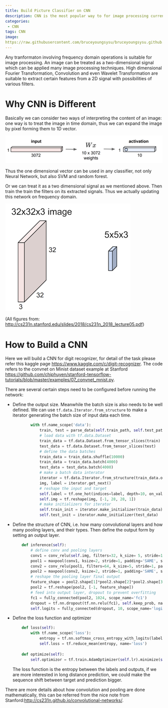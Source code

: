 ```yaml
---
title: Build Picture Classifier on CNN
description: CNN is the most popular way to for image processing currently. Classifier on CNN is the basis of more complext networks.
categories:
 - CNN
tags: CNN
image:
https://raw.githubusercontent.com/bruceyoungsysu/bruceyoungsysu.github.io/master/_posts/style_transfer/Deadpool_sn.png
---
```


Any tranformaton involving frequency domain operations is suitable for image processing. An image can be treated as a two-dimensional signal which can be applied many image processing techniques. High dimensional Fourier Transformation, Convolution and even Wavelet Transformation are suitable to extract certain features from a 2D signal with possibilities of various filters.

# Why CNN is Different

Basically we can consider two ways of interpreting the content of an image: one way is to treat the image in time domain, thus we can expand the image by pixel forming them to 1D vector. 

![](https://raw.githubusercontent.com/bruceyoungsysu/bruceyoungsysu.github.io/master/_posts/classifier_on_CNN/one_dimensional.png) 

Thus the one dimensional vector can be used in any classifier, not only Neural Network, but also SVM and random forest. 

Or we can treat it as a two dimensional signal as we mentioned above. Then train the train the filters on its extracted signals. Thus we actually updating this network on frequency domain.

![](https://raw.githubusercontent.com/bruceyoungsysu/bruceyoungsysu.github.io/master/_posts/classifier_on_CNN/conv.png)

(All figures from: http://cs231n.stanford.edu/slides/2018/cs231n_2018_lecture05.pdf)

# How to Build a CNN

Here we will build a CNN for digit recognizer, for detail of the task please refer this kaggle page https://www.kaggle.com/c/digit-recognizer. The code refers to the convnet on Minist dataset example at Stanford https://github.com/chiphuyen/stanford-tensorflow-tutorials/blob/master/examples/07_convnet_mnist.py.

There are several certain steps need to be configured before running the network:

- Define the output size. Meanwhile the batch size is also needs to be well defined. We can use `tf.data.Iterator.from_structure` to make a iterator generating the batch size of input data each time.

  ```python
          with tf.name_scope('data'):
              train, test = parse_data(self.train_path, self.test_path)
              # load data with tf.data.Dataset
              train_data = tf.data.Dataset.from_tensor_slices(train)
              test_data = tf.data.Dataset.from_tensor_slices(test)
              # define the data batches
              train_data = train_data.shuffle(10000)
              train_data = train_data.batch(4000)
              test_data = test_data.batch(4000)
              # make a batch data interator
              iterator = tf.data.Iterator.from_structure(train_data.output_types, train_data.output_shapes)
              img, label = iterator.get_next()
              # reshape the input and target
              self.label = tf.one_hot(indices=label, depth=10, on_value=1, off_value=0)
              self.img = tf.reshape(img, [-1, 28, 28, 1])
              # make initializers for iterator
              self.train_init = iterator.make_initializer(train_data)
              self.test_init = iterator.make_initializer(test_data)
  ```

- Define the structure of CNN, i.e. how many convolutional layers and how many pooling layers, and their types. Then define the output form by setting an output layer.

  ```python
      def inference(self):
          # define conv and pooling layers
          conv1 = conv_relu(self.img, filters=32, k_size= 5, stride=1, padding='SAME',scope_name= 'conv1')
          pool1 = maxpool(conv1, ksize=2, stride=1, padding='SAME', scope_name='pool1')
          conv2 = conv_relu(pool1, filters=64, k_size=5, stride=1, padding='SAME', scope_name='conv2')
          pool2 = maxpool(conv2, ksize=2, stride=1, padding='SAME', scope_name='pool2')
          # reshape the pooling layer final output
          feature_shape = pool2.shape[1]*pool2.shape[2]*pool2.shape[3]
          pool2 = tf.reshape(pool2, [-1, feature_shape])
          # feed into output layer, dropout to prevent overfitting
          fc1 = fully_connected(pool2, 1024, scope_name='fc1')
          dropout = tf.nn.dropout(tf.nn.relu(fc1), self.keep_prob, name='relu_dropout')
          self.logits = fully_connected(dropout, 10, scope_name='logits')
  ```

- Define the loss function and optimizer

  ```python
      def loss(self):
          with tf.name_scope('loss'):
              entropy = tf.nn.softmax_cross_entropy_with_logits(labels=self.label, logits=self.logits)
              self.loss = tf.reduce_mean(entropy, name='loss')
  
      def optimize(self):
          self.optimizor = tf.train.AdamOptimizer(self.lr).minimize(self.loss)
  ```

  The loss function is the entropy between the labels and outputs, if we are more interested in long distance prediction, we could make the sequence shift between target and prediction bigger. 

There are more details about how convolution and pooling are done mathematically, this can be referred from the nice note from Stanford:http://cs231n.github.io/convolutional-networks/.